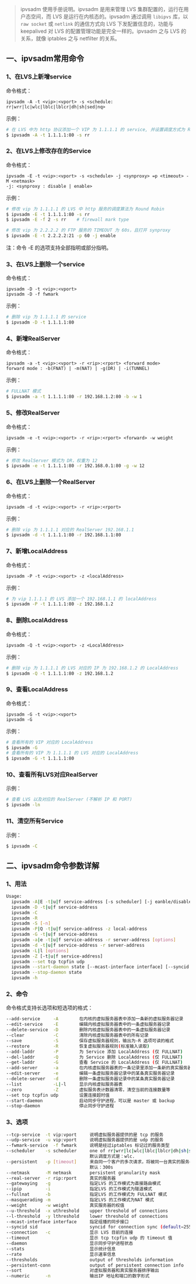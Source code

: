 > ipvsadm 使用手册说明。ipvsadm 是用来管理 LVS 集群配置的，运行在用户态空间，而 LVS 是运行在内核态的。ipvsadm 通过调用 `libipvs` 库，以 `raw socket` 或 `netlink` 的通信方式向 LVS 下发配置信息的，功能与 keepalived 对 LVS 的配置管理功能是完全一样的。ipvsadm 之与 LVS 的关系，就像 iptables 之与 netfilter 的关系。

## 一、ipvsadm常用命令
### 1、在LVS上新增service
命令格式：
```
ipvsadm -A -t <vip>:<vport> -s <schedule: rr|wrr|lc|wlc|lblc|lblcr|dh|sh|sed|nq>
```
示例：
```sh
# 在 LVS 中为 http 协议添加一个 VIP 为 1.1.1.1 的 service, 并设置调度方式为 Round Robin
$ ipvsadm -A -t 1.1.1.1:80 -s rr
```

### 2、在LVS上修改存在的Service
命令格式：
```
ipvsadm -E -t <vip>:<vport> -s <schedule> -j <synproxy> =p <timeout> -M <netmask>
-j: <synproxy : disable | enable>
```

示例：
```sh
# 修改 vip 为 1.1.1.1 的 LVS 中 http 服务的调度算法为 Round Robin
$ ipvsadm -E -t 1.1.1.1:80 -s rr
$ ipvsadm -E -f 2 -s rr    # firewall mark type

# 修改 vip 为 2.2.2.2 的 FTP 服务的 TIMEOUT 为 60s，且打开 synproxy
$ ipvsadm -E -t 2.2.2.2:21 -p 60 -j enable
```

注：命令 -E 的选项支持全部指明或部分指明。


### 3、在LVS上删除一个service
命令格式：
```
ipvsadm -D -t <vip>:<vport>
ipvsadm -D -f fwmark
```
示例：
```sh
# 删除 vip 为 1.1.1.1 的 service
$ ipvsadm -D -t 1.1.1.1:80
```

### 4、新增RealServer
命令格式：
```
ipvsadm -a -t <vip>:<vport> -r <rip>:<rport> <forward mode>
forward mode : -b(FNAT) | -m(NAT) | -g(DR) | -i(TUNNEL)
```

示例：
```sh
# FULLNAT 模式
$ ipvsadm -a -t 1.1.1.1:80 -r 192.168.1.2:80 -b -w 1
```

### 5、修改RealServer
命令格式：
```
ipvsadm -e -t <vip>:<vport> -r <rip>:<rport> <forward> -w weight
```

示例：
```sh
# 修改 RealServer 模式为 DR，权重为 12
$ ipvsadm -e -t 1.1.1.1:80 -r 192.168.0.1:80 -g -w 12
```

### 6、在LVS上删除一个RealServer
命令格式：
```
ipvsadm -d -t <vip>:<vport> -r <rip>:<rport>
```

示例：
```sh
# 删除 vip 为 1.1.1.1 对应的 RealServer 192.168.1.1
$ ipvsadm -d -t 1.1.1.1:80 -r 192.168.1.1:80
```


### 7、新增LocalAddress
命令格式：
```
ipvsadm -P -t <vip>:<vport> -z <localAddress>
```
示例：
```sh
# 为 vip 1.1.1.1 的 LVS 添加一个 192.168.1.1 的 localAddress
$ ipvsadm -P -t 1.1.1.1:80 -z 192.168.1.2
```

### 8、删除LocalAddress
命令格式：
```
ipvsadm -Q -t <vip>:<vport> -z <LocalAddress>
```
示例：
```sh
# 删除 vip 为 1.1.1.1 的 LVS 对应的 IP 为 192.168.1.2 的 LocalAddress
$ ipvsadm -Q -t 1.1.1.1:80 -z 192.168.1.2
```

### 9、查看LocalAddress
命令格式：
```
ipvsadm -G -t <vip>:<vport>
ipvsadm -G
```

示例：
```sh
# 查看所有的 VIP 对应的 LocalAddress
$ ipvsadm -G
# 查看所有的 VIP 为 1.1.1.1 的 LVS 对应的 LocalAddress
$ ipvsadm -G -t 1.1.1.1:80
```


### 10、查看所有LVS对应RealServer
示例：
```sh
# 查看 LVS 以及对应的 RealServer (不解析 IP 和 PORT)
$ ipvsadm -ln
```

### 11、清空所有Service
示例：
```sh
$ ipvsadm -C
```


## 二、ipvsadm命令参数详解
### 1、用法
```sh
Usage:
  ipvsadm -A|E -t|u|f service-address [-s scheduler] [-j eanble/disable] [-p [timeout]] [-M netmask]
  ipvsadm -D -t|u|f service-address
  ipvsadm -C
  ipvsadm -R
  ipvsadm -S [-n]
  ipvsadm -P|Q -t|u|f service-address -z local-address
  ipvsadm -G -t|u|f service-address 
  ipvsadm -a|e -t|u|f service-address -r server-address [options]
  ipvsadm -d -t|u|f service-address -r server-address
  ipvsadm -L|l [options]
  ipvsadm -Z [-t|u|f service-address]
  ipvsadm --set tcp tcpfin udp
  ipvsadm --start-daemon state [--mcast-interface interface] [--syncid sid]
  ipvsadm --stop-daemon state
  ipvsadm -h
```


### 2、命令
命令格式支持长选项和短选项的格式：
```sh
--add-service     -A        在内核的虚拟服务器表中添加一条新的虚拟服务器记录
--edit-service    -E        编辑内核虚拟服务器表中的一条虚拟服务器记录
--delete-service  -D        删除内核虚拟服务器表中的一条虚拟服务器记录
--clear           -C        清除内核虚拟服务器表中的所有记录
--save            -S        保存虚拟服务器规则，输出为-R 选项可读的格式
--restore         -R        恢复虚拟服务器规则(标准输入读取)
--add-laddr       -P        为 Service 添加 LocalAddress (仅 FULLNAT)
--del-laddr       -Q        为 Service 删除 LocalAddress (仅 FULLNAT)
--get-laddr       -G        查看 Service 的 LocalAddress (仅 FULLNAT)
--add-server      -a        在内核虚拟服务器表的一条记录里添加一条新的真实服务器记录
--edit-server     -e        编辑一条虚拟服务器记录中的某条真实服务器记录
--delete-server   -d        删除一条虚拟服务器记录中的某条真实服务器记录
--list            -L|-l     显示内核虚拟服务器表
--zero            -Z        虚拟服务表计数器清零，清空当前的连接数量等
--set tcp tcpfin udp        设置连接超时值
--start-daemon              启动同步守护进程，可以是 master 或 backup
--stop-daemon               停止同步守护进程
```


### 3、选项
```sh
--tcp-service  -t vip:vport     说明虚拟服务器提供的是 tcp 的服务
--udp-service  -u vip:vport     说明虚拟服务器提供的是 udp 的服务
--fwmark-service  -f fwmark     说明是经过iptables 标记过的服务类型
--scheduler    -s scheduler     one of rr|wrr|lc|wlc|lblc|lblcr|dh|sh|sed|nq,
                                默认调度方式是：wlc.
--persistent   -p [timeout]     来自同一个客户的多次请求，将被同一台真实的服务器处理
                                默认：300s
--netmask      -M netmask       persistent granularity mask
--real-server  -r rip:rport     真实的服务器
--gatewaying   -g               指定LVS 的工作模式为直接路由模式
--ipip         -i               指定LVS 的工作模式为隧道模式
--fullnat      -b               指定LVS 的工作模式为 FULLNAT 模式
--masquerading -m               指定LVS 的工作模式为NAT 模式
--weight       -w weight        真实服务器的权值
--u-threshold  -x uthreshold    upper threshold of connections
--l-threshold  -y lthreshold    lower threshold of connections
--mcast-interface interface     指定组播的同步接口
--syncid sid                    syncid for connection sync (default=255)
--connection   -c               显示 LVS 目前的连接
--timeout                       显示 tcp tcpfin udp 的 timeout 值
--daemon                        显示同步守护进程状态
--stats                         显示统计信息
--rate                          显示速率信息
--thresholds                    output of thresholds information
--persistent-conn               output of persistent connection info
--sort                          对虚拟服务器和真实服务器排序输出
--numeric      -n               输出IP 地址和端口的数字形式
```

